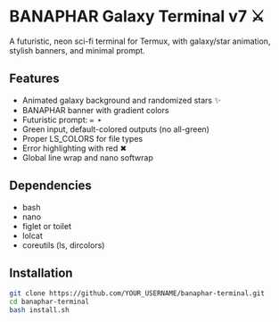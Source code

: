 # BANAPHAR Galaxy Terminal v7 ⚔️

A futuristic, neon sci-fi terminal for Termux, with galaxy/star animation, stylish banners, and minimal prompt.

## Features

- Animated galaxy background and randomized stars ✨
- BANAPHAR banner with gradient colors
- Futuristic prompt: `∞ ➤`
- Green input, default-colored outputs (no all-green)
- Proper LS_COLORS for file types
- Error highlighting with red ✖
- Global line wrap and nano softwrap

## Dependencies

- bash
- nano
- figlet or toilet
- lolcat
- coreutils (ls, dircolors)

## Installation

```bash
git clone https://github.com/YOUR_USERNAME/banaphar-terminal.git
cd banaphar-terminal
bash install.sh
